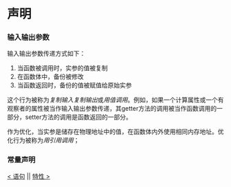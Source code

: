 # 声明



### 输入输出参数

输入输出参数传递方式如下：
1. 当函数被调用时，实参的值被复制
2. 在函数体中，备份被修改
3. 当函数返回时，备份的值被赋值给原始实参

这个行为被称为*复制输入复制输出*或*用值调用*。例如，如果一个计算属性或一个有观察者的属性被当作输入输出参数传递，其getter方法的调用被当作函数调用的一部分，setter方法的调用是函数返回的一部分。

作为优化，当实参是储存在物理地址中的值，在函数体内外使用相同内存地址。优化行为被称为*用引用调用*；



### 常量声明





[< 语句](Statements.md) || [特性 >](Attributes.md)
